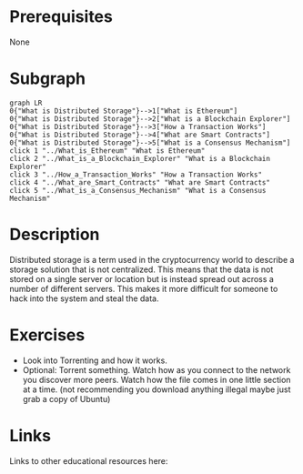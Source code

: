 # Prerequisites
None

# Subgraph

```mermaid
graph LR
0{"What is Distributed Storage"}-->1["What is Ethereum"]
0{"What is Distributed Storage"}-->2["What is a Blockchain Explorer"]
0{"What is Distributed Storage"}-->3["How a Transaction Works"]
0{"What is Distributed Storage"}-->4["What are Smart Contracts"]
0{"What is Distributed Storage"}-->5["What is a Consensus Mechanism"]
click 1 "../What_is_Ethereum" "What is Ethereum"
click 2 "../What_is_a_Blockchain_Explorer" "What is a Blockchain Explorer"
click 3 "../How_a_Transaction_Works" "How a Transaction Works"
click 4 "../What_are_Smart_Contracts" "What are Smart Contracts"
click 5 "../What_is_a_Consensus_Mechanism" "What is a Consensus Mechanism"
```



# Description
Distributed storage is a term used in the cryptocurrency world to describe a storage solution that is not centralized. This means that the data is not stored on a single server or location but is instead spread out across a number of different servers. This makes it more difficult for someone to hack into the system and steal the data.

# Exercises
- Look into Torrenting and how it works.
- Optional: Torrent something. Watch how as you connect to the network you discover more peers. Watch how the file comes in one little section at a time. (not recommending you download anything illegal maybe just grab a copy of Ubuntu)

# Links
Links to other educational resources here: